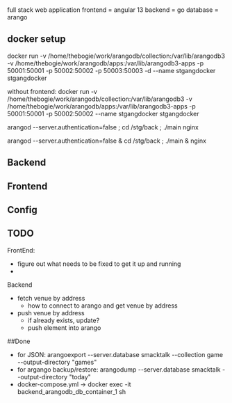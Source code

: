 
###

full stack web application 
frontend = angular 13
backend = go
database = arango


## docker setup
docker run -v /home/thebogie/work/arangodb/collection:/var/lib/arangodb3 -v /home/thebogie/work/arangodb/apps:/var/lib/arangodb3-apps  -p 50001:50001 -p 50002:50002 -p 50003:50003 -d --name stgangdocker stgangdocker 

without frontend:
docker run -v /home/thebogie/work/arangodb/collection:/var/lib/arangodb3 -v /home/thebogie/work/arangodb/apps:/var/lib/arangodb3-apps  -p 50001:50001 -p 50002:50002 --name stgangdocker stgangdocker 

arangod  --server.authentication=false ; 
cd /stg/back ; ./main
nginx

arangod  --server.authentication=false  & 
cd /stg/back ; ./main &
nginx 

## Backend


## Frontend


## Config


## TODO
FrontEnd:
- figure out what needs to be fixed to get it up and running
- 
Backend
- fetch venue by address
  - how to connect to arango and get venue by address
- push venue by address
  - if already exists, update?
  - push element into arango



##Done
- for JSON: arangoexport --server.database smacktalk --collection game --output-directory "games"
- for argango backup/restore: arangodump --server.database smacktalk --output-directory "today"
- docker-compose.yml -> docker exec -it backend_arangodb_db_container_1 sh




